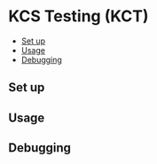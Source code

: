 # KCS Testing (KCT)

- [Set up](#set-up)
- [Usage](#usage)
- [Debugging](#debugging)

## Set up

## Usage

## Debugging
